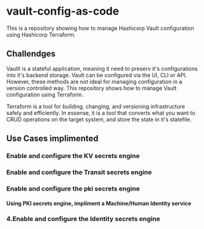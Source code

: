 # vault-config-as-code

This is a repository showing how to manage Hashicorp Vault configuration using Hashicorp Terraform.

## Challendges

Vaullt is a stateful application, meaning it need to preserv it's configurations into it's backend storage. Vault can be configured via the UI, CLI or API. However, these methods are not ideal for managing configuration in a version controlled way. This repository shows how to manage Vault configuration using Terraform.

Terraform is a tool for building, changing, and versioning infrastructure safely and efficiently. In essense, it is a tool that converts what you want to CRUD operations on the target system, and store the state in it's statefile.

## Use Cases implimented

### Enable and configure the KV secrets engine

### Enable and configure the Transit secrets engine

### Enable and configure the pki secrets engine

#### Using PKI secrets engine, impliment a Machine/Human Identity service

### 4.Enable and configure the Identity secrets engine
